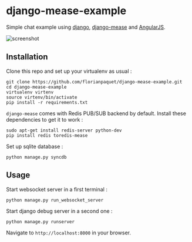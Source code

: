 django-mease-example
====================

Simple chat example using [django](https://github.com/django/django), [django-mease](https://github.com/florianpaquet/django-mease) and [AngularJS](https://github.com/angular/angular.js).

![screenshot](https://raw.github.com/florianpaquet/django-mease-example/master/images/screenshot.png)

Installation
------------

Clone this repo and set up your virtualenv as usual :

```
git clone https://github.com/florianpaquet/django-mease-example.git
cd django-mease-example
virtualenv virtenv
source virtenv/bin/activate
pip install -r requirements.txt
```

`django-mease` comes with Redis PUB/SUB backend by default. Install these dependencies to get it to work :

```
sudo apt-get install redis-server python-dev
pip install redis toredis-mease
```

Set up sqlite database :

```
python manage.py syncdb
```

Usage
-----

Start websocket server in a first terminal :

```
python manage.py run_websocket_server
```

Start django debug server in a second one :

```
python manage.py runserver
```

Navigate to `http://localhost:8000` in your browser.
